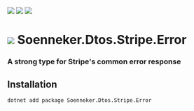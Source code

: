 ﻿[![](https://img.shields.io/nuget/v/soenneker.dtos.stripe.error.svg?style=for-the-badge)](https://www.nuget.org/packages/soenneker.dtos.stripe.error/)
[![](https://img.shields.io/github/actions/workflow/status/soenneker/soenneker.dtos.stripe.error/publish-package.yml?style=for-the-badge)](https://github.com/soenneker/soenneker.dtos.stripe.error/actions/workflows/publish-package.yml)
[![](https://img.shields.io/nuget/dt/soenneker.dtos.stripe.error.svg?style=for-the-badge)](https://www.nuget.org/packages/soenneker.dtos.stripe.error/)

# ![](https://user-images.githubusercontent.com/4441470/224455560-91ed3ee7-f510-4041-a8d2-3fc093025112.png) Soenneker.Dtos.Stripe.Error
### A strong type for Stripe's common error response

## Installation

```
dotnet add package Soenneker.Dtos.Stripe.Error
```
